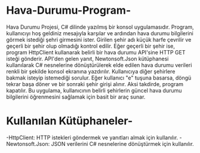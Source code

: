 # Hava-Durumu-Program-
Hava Durumu Projesi, C# dilinde yazılmış bir konsol uygulamasıdır. Program, kullanıcıyı hoş geldiniz mesajıyla karşılar ve ardından hava durumu bilgilerini görmek istediği şehri girmesini ister. Girilen şehir adı küçük harfe çevrilir ve geçerli bir şehir olup olmadığı kontrol edilir. Eğer geçerli bir şehir ise, program HttpClient kullanarak belirli bir hava durumu API'sine HTTP GET isteği gönderir. API'den gelen yanıt, Newtonsoft.Json kütüphanesi kullanılarak C# nesnelerine dönüştürülerek elde edilen hava durumu verileri renkli bir şekilde konsol ekranına yazdırılır. Kullanıcıya diğer şehirlere bakmak isteyip istemediği sorulur. Eğer kullanıcı "e" tuşuna basarsa, döngü tekrar başa döner ve bir sonraki şehir girişi alınır. Aksi takdirde, program kapatılır. Bu uygulama, kullanıcının belirli şehirlerin güncel hava durumu bilgilerini öğrenmesini sağlamak için basit bir araç sunar.

# Kullanılan Kütüphaneler-
-HttpClient: HTTP istekleri göndermek ve yanıtları almak için kullanılır.
-Newtonsoft.Json: JSON verilerini C# nesnelerine dönüştürmek için kullanılır.
